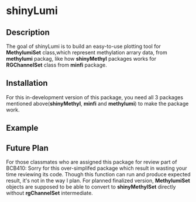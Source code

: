 
# shinyLumi

## Description

The goal of shinyLumi is to build an easy-to-use plotting tool for **MethylumiSet** class,which represent methylation arrary data, from **methylumi** packag, like how **shinyMethyl** packages works for **RGChannelSet** class from **minfi** package. 

## Installation

For this in-development version of this package, you need all 3 packages mentioned above(**shinyMethyl**, **minfi** and **methylumi**) to make the package work.

## Example



## Future Plan

For those classmates who are assigned this package for review part of BCB410: Sorry for this over-simplifed package which result in wasting your time reviewing its code. Though this function can run and produce expected result, it's not in the way I plan. For planned finalized version, **MethylumiSet** objects are supposed to be able to convert to **shinyMethylSet** directly without **rgChannelSet** intermediate.

